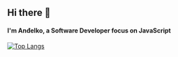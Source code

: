 ## Hi there 👋
#### I'm Anđelko, a Software Developer focus on JavaScript

[![Top Langs](https://github-readme-stats.vercel.app/api/top-langs/?username=andelkocvjetkovic&layout=compact)](https://github.com/anuraghazra/github-readme-stats)
<!--
**andelkocvjetkovic/andelkocvjetkovic** is a ✨ _special_ ✨ repository because its `README.md` (this file) appears on your GitHub profile.

Here are some ideas to get you started:

- 🔭 I’m currently working on ...
- 🌱 I’m currently learning ...
- 👯 I’m looking to collaborate on ...
- 🤔 I’m looking for help with ...
- 💬 Ask me about ...
- 📫 How to reach me: ...
- 😄 Pronouns: ...
- ⚡ Fun fact: ...
-->

